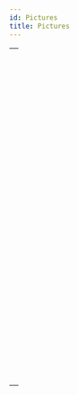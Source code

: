 ```yaml
---
id: Pictures
title: Pictures
---
```

||
|---|
|[<!-- INCLUDE #_command_.BLOB TO PICTURE.Syntax -->](../../commands-legacy/blob-to-picture.md)<br/><!-- INCLUDE #_command_.BLOB TO PICTURE.Summary -->|
|[<!-- INCLUDE #_command_.COMBINE PICTURES.Syntax -->](../../commands-legacy/combine-pictures.md)<br/><!-- INCLUDE #_command_.COMBINE PICTURES.Summary -->|
|[<!-- INCLUDE #_command_.CONVERT PICTURE.Syntax -->](../../commands-legacy/convert-picture.md)<br/><!-- INCLUDE #_command_.CONVERT PICTURE.Summary -->|
|[<!-- INCLUDE #_command_.CREATE THUMBNAIL.Syntax -->](../../commands-legacy/create-thumbnail.md)<br/><!-- INCLUDE #_command_.CREATE THUMBNAIL.Summary -->|
|[<!-- INCLUDE #_command_.Equal pictures.Syntax -->](../../commands-legacy/equal-pictures.md)<br/><!-- INCLUDE #_command_.Equal pictures.Summary -->|
|[<!-- INCLUDE #_command_.Get picture file name.Syntax -->](../../commands-legacy/get-picture-file-name.md)<br/><!-- INCLUDE #_command_.Get picture file name.Summary -->|
|[<!-- INCLUDE #_command_.GET PICTURE FORMATS.Syntax -->](../../commands-legacy/get-picture-formats.md)<br/><!-- INCLUDE #_command_.GET PICTURE FORMATS.Summary -->|
|[<!-- INCLUDE #_command_.GET PICTURE FROM LIBRARY.Syntax -->](../../commands-legacy/get-picture-from-library.md)<br/><!-- INCLUDE #_command_.GET PICTURE FROM LIBRARY.Summary -->|
|[<!-- INCLUDE #_command_.GET PICTURE KEYWORDS.Syntax -->](../../commands-legacy/get-picture-keywords.md)<br/><!-- INCLUDE #_command_.GET PICTURE KEYWORDS.Summary -->|
|[<!-- INCLUDE #_command_.GET PICTURE METADATA.Syntax -->](../../commands-legacy/get-picture-metadata.md)<br/><!-- INCLUDE #_command_.GET PICTURE METADATA.Summary -->|
|[<!-- INCLUDE #_command_.Is picture file.Syntax -->](../../commands-legacy/is-picture-file.md)<br/><!-- INCLUDE #_command_.Is picture file.Summary -->|
|[<!-- INCLUDE #_command_.PICTURE CODEC LIST.Syntax -->](../../commands-legacy/picture-codec-list.md)<br/><!-- INCLUDE #_command_.PICTURE CODEC LIST.Summary -->|
|[<!-- INCLUDE #_command_.PICTURE LIBRARY LIST.Syntax -->](../../commands-legacy/picture-library-list.md)<br/><!-- INCLUDE #_command_.PICTURE LIBRARY LIST.Summary -->|
|[<!-- INCLUDE #_command_.PICTURE PROPERTIES.Syntax -->](../../commands-legacy/picture-properties.md)<br/><!-- INCLUDE #_command_.PICTURE PROPERTIES.Summary -->|
|[<!-- INCLUDE #_command_.Picture size.Syntax -->](../../commands-legacy/picture-size.md)<br/><!-- INCLUDE #_command_.Picture size.Summary -->|
|[<!-- INCLUDE #_command_.PICTURE TO BLOB.Syntax -->](../../commands-legacy/picture-to-blob.md)<br/><!-- INCLUDE #_command_.PICTURE TO BLOB.Summary -->|
|[<!-- INCLUDE #_command_.READ PICTURE FILE.Syntax -->](../../commands-legacy/read-picture-file.md)<br/><!-- INCLUDE #_command_.READ PICTURE FILE.Summary -->|
|[<!-- INCLUDE #_command_.REMOVE PICTURE FROM LIBRARY.Syntax -->](../../commands-legacy/remove-picture-from-library.md)<br/><!-- INCLUDE #_command_.REMOVE PICTURE FROM LIBRARY.Summary -->|
|[<!-- INCLUDE #_command_.SET PICTURE FILE NAME.Syntax -->](../../commands-legacy/set-picture-file-name.md)<br/><!-- INCLUDE #_command_.SET PICTURE FILE NAME.Summary -->|
|[<!-- INCLUDE #_command_.SET PICTURE METADATA.Syntax -->](../../commands-legacy/set-picture-metadata.md)<br/><!-- INCLUDE #_command_.SET PICTURE METADATA.Summary -->|
|[<!-- INCLUDE #_command_.SET PICTURE TO LIBRARY.Syntax -->](../../commands-legacy/set-picture-to-library.md)<br/><!-- INCLUDE #_command_.SET PICTURE TO LIBRARY.Summary -->|
|[<!-- INCLUDE #_command_.TRANSFORM PICTURE.Syntax -->](../../commands-legacy/transform-picture.md)<br/><!-- INCLUDE #_command_.TRANSFORM PICTURE.Summary -->|
|[<!-- INCLUDE #_command_.WRITE PICTURE FILE.Syntax -->](../../commands-legacy/write-picture-file.md)<br/><!-- INCLUDE #_command_.WRITE PICTURE FILE.Summary -->|
